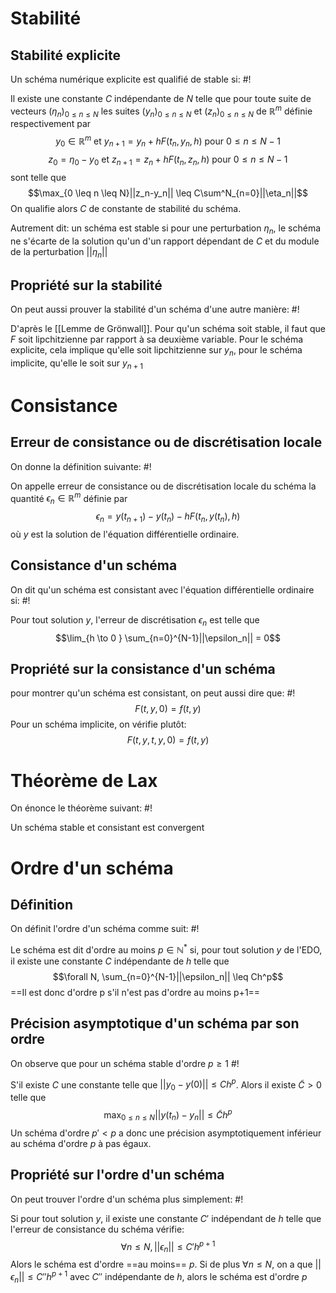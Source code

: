
# Stabilité
## Stabilité explicite
Un schéma numérique explicite est qualifié de stable si: #!

Il existe une constante $C$ indépendante de $N$ telle que pour toute suite de vecteurs $(\eta_n)_{0 \leq n \leq N}$ les suites $(y_n)_{0 \leq n \leq N}$ et $(z_n)_{0 \leq n \leq N}$ de $\mathbb R^m$ définie respectivement par
$$y_0 \in \mathbb R^m \text{ et } y_{n+1} = y_n + hF(t_n, y_n, h) \text{ pour } 0 \leq n \leq N-1$$ $$z_0 = \eta_0 -y_0 \text{ et } z_{n+1} = z_n + h F(t_n, z_n, h)  \text{ pour } 0 \leq n \leq N-1$$sont telle que
$$\max_{0 \leq n \leq N}||z_n-y_n|| \leq C\sum^N_{n=0}||\eta_n||$$On qualifie alors $C$ de constante de stabilité du schéma.

Autrement dit: un schéma est stable si pour une perturbation $\eta_n$, le schéma ne s'écarte de la solution qu'un d'un rapport dépendant de $C$ et du module de la perturbation $||\eta_n||$

## Propriété sur la stabilité
On peut aussi prouver la stabilité d'un schéma d'une autre manière: #!

D'après le [[Lemme de Grönwall]]. Pour qu'un schéma soit stable, il faut que $F$ soit lipchitzienne par rapport à sa deuxième variable.
Pour le schéma explicite, cela implique qu'elle soit lipchitzienne sur $y_n$, pour le schéma implicite, qu'elle le soit sur $y_{n+1}$

# Consistance

## Erreur de consistance ou de discrétisation locale
On donne la définition suivante: #!

On appelle erreur de consistance ou de discrétisation locale du schéma la quantité $\epsilon_n \in \mathbb R^m$ définie par $$\epsilon_n  = y(t_{n+1}) -y(t_n) - hF(t_n, y(t_n), h)$$où $y$ est la solution de l'équation différentielle ordinaire.

## Consistance d'un schéma
On dit qu'un schéma est consistant avec l'équation différentielle ordinaire si: #!

Pour tout solution $y$, l'erreur de discrétisation $\epsilon_n$ est telle que
$$\lim_{h \to 0 } \sum_{n=0}^{N-1}||\epsilon_n|| = 0$$

## Propriété sur la consistance d'un schéma
pour montrer qu'un schéma est consistant, on peut aussi dire que: #!
$$F(t, y, 0) = f(t,y)$$
Pour un schéma implicite, on vérifie plutôt:
$$F(t, y, t,y, 0) = f(t,y)$$

# Théorème de Lax
On énonce le théorème suivant: #!

Un schéma stable et consistant est convergent

# Ordre d'un schéma

## Définition
On définit l'ordre d'un schéma comme suit: #!

Le schéma est dit d'ordre au moins $p \in \mathbb N^*$ si, pour tout solution $y$ de l'EDO, il existe une constante $C$ indépendante de $h$ telle que
$$\forall N, \sum_{n=0}^{N-1}||\epsilon_n|| \leq Ch^p$$==Il est donc d'ordre p s'il n'est pas d'ordre au moins p+1==

## Précision asymptotique d'un schéma par son ordre
On observe que pour un schéma stable d'ordre $p \geq 1$ #!

S'il existe $C$ une constante telle que $||y_0 - y(0)|| \leq C h^p$. Alors il existe $\tilde C > 0$ telle que
$$\max_{0 \leq n \leq N}||y(t_n) - y_n|| \leq \tilde Ch^p$$
Un schéma d'ordre $p' < p$ a donc une précision asymptotiquement inférieur au schéma d'ordre $p$ à pas égaux.

## Propriété sur l'ordre d'un schéma
On peut trouver l'ordre d'un schéma plus simplement: #!

Si pour tout solution $y$, il existe une constante $C'$ indépendant de $h$ telle que l'erreur de consistance du schéma vérifie: $$\forall n \leq N, ||\epsilon_n|| \leq C'h^{p+1}$$Alors le schéma est d'ordre ==au moins== $p$. Si de plus $\forall n \leq N$, on a que $||\epsilon_n|| \leq C''h^{p+1}$ avec $C''$ indépendante de $h$, alors le schéma est d'ordre $p$